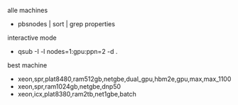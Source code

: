 alle machines

- pbsnodes | sort | grep properties 

interactive mode

- qsub -I -l nodes=1:gpu:ppn=2 -d .

best machine

- xeon,spr,plat8480,ram512gb,netgbe,dual_gpu,hbm2e,gpu,max,max_1100
- xeon,spr,ram1024gb,netgbe,dnp50
- xeon,icx,plat8380,ram2tb,net1gbe,batch
